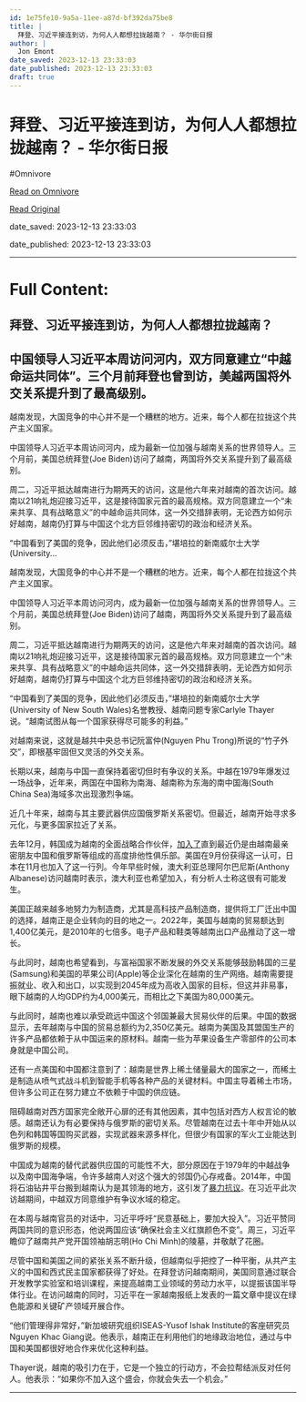 ```yaml
---
id: 1e75fe10-9a5a-11ee-a87d-bf392da75be8
title: |
  拜登、习近平接连到访，为何人人都想拉拢越南？ - 华尔街日报
author: |
  Jon Emont
date_saved: 2023-12-13 23:33:03
date_published: 2023-12-13 23:33:03
draft: true
---
```


# 拜登、习近平接连到访，为何人人都想拉拢越南？ - 华尔街日报
#Omnivore

[Read on Omnivore](https://omnivore.app/me/-18c676cd00a)

[Read Original](https://cn.wsj.com/amp/articles/%E4%B9%A0%E8%BF%91%E5%B9%B3%E6%8B%9C%E7%99%BB%E7%BA%B7%E7%BA%B7%E5%88%B0%E8%AE%BF-%E4%B8%BA%E4%BD%95%E4%BA%BA%E4%BA%BA%E9%83%BD%E6%83%B3%E6%88%90%E4%B8%BA%E8%B6%8A%E5%8D%97%E7%9A%84%E6%9C%8B%E5%8F%8B-a61dd8c6)

date_saved: 2023-12-13 23:33:03

date_published: 2023-12-13 23:33:03

--- 

# Full Content: 

##  拜登、习近平接连到访，为何人人都想拉拢越南？

## 中国领导人习近平本周访问河内，双方同意建立“中越命运共同体”。三个月前拜登也曾到访，美越两国将外交关系提升到了最高级别。

越南发现，大国竞争的中心并不是一个糟糕的地方。近来，每个人都在拉拢这个共产主义国家。

中国领导人习近平本周访问河内，成为最新一位加强与越南关系的世界领导人。三个月前，美国总统拜登(Joe Biden)访问了越南，两国将外交关系提升到了最高级别。

周二，习近平抵达越南进行为期两天的访问，这是他六年来对越南的首次访问。越南以21响礼炮迎接习近平，这是接待国家元首的最高规格。双方同意建立一个“未来共享、具有战略意义”的中越命运共同体，这一外交措辞表明，无论西方如何示好越南，越南仍打算与中国这个北方巨邻维持密切的政治和经济关系。

“中国看到了美国的竞争，因此他们必须反击，”堪培拉的新南威尔士大学(University...

越南发现，大国竞争的中心并不是一个糟糕的地方。近来，每个人都在拉拢这个共产主义国家。

中国领导人习近平本周访问河内，成为最新一位加强与越南关系的世界领导人。三个月前，美国总统拜登(Joe Biden)访问了越南，两国将外交关系提升到了最高级别。

周二，习近平抵达越南进行为期两天的访问，这是他六年来对越南的首次访问。越南以21响礼炮迎接习近平，这是接待国家元首的最高规格。双方同意建立一个“未来共享、具有战略意义”的中越命运共同体，这一外交措辞表明，无论西方如何示好越南，越南仍打算与中国这个北方巨邻维持密切的政治和经济关系。

“中国看到了美国的竞争，因此他们必须反击，”堪培拉的新南威尔士大学(University of New South Wales)名誉教授、越南问题专家Carlyle Thayer说。“越南试图从每一个国家获得尽可能多的利益。”

对越南来说，这就是越共中央总书记阮富仲(Nguyen Phu Trong)所说的“竹子外交”，即根基牢固但又灵活的外交关系。

长期以来，越南与中国一直保持着密切但时有争议的关系。中越在1979年爆发过一场战争，近年来，两国在中国称为南海、越南称为东海的南中国海(South China Sea)海域多次出现激烈争端。

近几十年来，越南与其主要武器供应国俄罗斯关系密切。但最近，越南开始寻求多元化，与更多国家拉近了关系。

去年12月，韩国成为越南的全面战略合作伙伴，[加入了](https://cn.wsj.com/articles/CN-BGH-20230417103248)直到最近仍是由越南最亲密朋友中国和俄罗斯等组成的高度排他性俱乐部。美国在9月份获得这一认可，日本在11月也加入了这一行列。今年早些时候，澳大利亚总理阿尔巴尼斯(Anthony Albanese)访问越南时表示，澳大利亚也希望加入，有分析人士称这很有可能发生。

美国正越来越多地努力为制造商，尤其是高科技产品制造商，提供将工厂迁出中国的选择，越南正是企业转向的目的地之一。2022年，美国与越南的贸易额达到1,400亿美元，是2010年的七倍多。电子产品和鞋类等越南出口产品推动了这一增长。

与此同时，越南也希望看到，与富裕国家不断发展的外交关系能够鼓励韩国的三星(Samsung)和美国的苹果公司(Apple)等企业深化在越南的生产网络。越南需要提振就业、收入和出口，以实现到2045年成为高收入国家的目标，但这并非易事，眼下越南的人均GDP约为4,000美元，而相比之下美国为80,000美元。

与此同时，越南也难以承受疏远中国这个邻国兼最大贸易伙伴的后果。中国的数据显示，去年越南与中国的贸易总额约为2,350亿美元。越南为美国及其盟国生产的许多产品都依赖于从中国运来的原材料。越南一些为苹果设备生产零部件的公司本身就是中国公司。

还有一点美国和中国都注意到了：越南是世界上稀土储量最大的国家之一，而稀土是制造从喷气式战斗机到智能手机等各种产品的关键材料。中国主导着稀土市场，但许多公司正在努力建立不依赖于中国的供应链。

阻碍越南对西方国家完全敞开心扉的还有其他因素，其中包括对西方人权言论的敏感。越南还认为有必要保持与俄罗斯的密切关系。尽管越南在过去十年中开始从以色列和韩国等国购买武器，实现武器来源多样化，但很少有国家的军火工业能达到俄罗斯的规模。

中国成为越南的替代武器供应国的可能性不大，部分原因在于1979年的中越战争以及南中国海争端，令许多越南人对这个强大的邻国仍心存戒备。2014年，中国将石油钻井平台搬到越南认为是其领海的地方，这引发了[暴力抗议](https://cn.wsj.com/articles/CN-BGH-20160408092933)。在习近平此次访越期间，中越双方同意维护有争议水域的稳定。

在本周与越南官员的对话中，习近平呼吁“民意基础上，要加大投入”。习近平赞同两国共同的意识形态，他说两国应该“确保社会主义红旗颜色不变”。周三，习近平瞻仰了越南共产党开国领袖胡志明(Ho Chi Minh)的陵墓，并敬献了花圈。

尽管中国和美国之间的紧张关系不断升级，但越南似乎把控了一种平衡，从共产主义的中国和西式民主国家都获得了好处。在拜登访问越南期间，美国同意通过联合开发教学实验室和培训课程，来提高越南工业领域的劳动力水平，以提振该国半导体行业。在访问越南的同时，习近平在一家越南报纸上发表的一篇文章中提议在绿色能源和关键矿产领域开展合作。

“他们管理得非常好，”新加坡研究组织ISEAS-Yusof Ishak Institute的客座研究员Nguyen Khac Giang说。他表示，越南正在利用他们的地缘政治地位，通过与中国和美国都很好地合作来优化这种利益。

Thayer说，越南的吸引力在于，它是一个独立的行动方，不会拉帮结派反对任何人。他表示：“如果你不加入这个盛会，你就会失去一个机会。”

---

